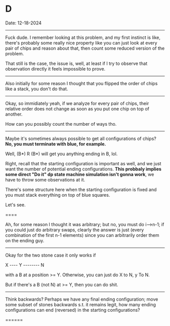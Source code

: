 # D 

Date: 12-18-2024

---

Fuck dude. I remember looking at this problem, and my first instinct is like, there's probably some really nice property like you can just look at every pair of chips and reason about that, then count some reduced version of the problem. 

That still is the case, the issue is, well, at least if I try to observe that observation directly it feels impossible to prove. 

---

Also initially for some reason I thought that you flipped the order of chips like a stack, you don't do that.

----

Okay, so immidiately yeah, if we analyze for every pair of chips, their relative order does not change as soon as you put one chip on top of another. 

How can you possibly count the number of ways tho. 

----

Maybe it's sometimes always possible to get all configurations of chips? **No, you must terminate with blue, for example.**

Well, (B*) R (B*) will get you anything ending in B, lol. 

Right, recall that the starting configuration is important as well, and we just want the number of potential ending configurations. **This probbaly implies some direct "Do it" dp state machine simulation isn't gonna work**, we have to throw some observations at it. 

There's some structure here when the starting configuration is fixed and you must stack everything on top of blue squares. 

Let's see. 

====

Ah, for some reason I thought it was arbitrary; but no, you must do i-->n-1; if you could just do arbitrary swaps, clearly the answer is just (every combination of the first n-1 elements) since you can arbitrarily order them on the ending guy. 

----

Okay for the two stone case it only works if 


X ---- Y -------- N

with a B at a position >= Y. Otherwise, you can just do X to N, y To N. 

But if there's a B (not N) at >= Y, then you can do shit. 

----

Think backwards? Perhaps we have any final ending configuration; move some subset of stones backwards s.t. it remains legit, how many ending configurations can end (reversed) in the starting configurations? 

======

